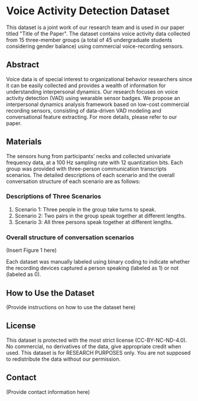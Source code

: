 # Voice Activity Detection Dataset

This dataset is a joint work of our research team and is used in our paper titled "Title of the Paper". The dataset contains voice activity data collected from 15 three-member groups (a total of 45 undergraduate students considering gender balance) using commercial voice-recording sensors.

## Abstract

Voice data is of special interest to organizational behavior researchers since it can be easily collected and provides a wealth of information for understanding interpersonal dynamics. Our research focuses on voice activity detection (VAD) using wearable sensor badges. We propose an interpersonal dynamics analysis framework based on low-cost commercial recording sensors, consisting of data-driven VAD modeling and conversational feature extracting. For more details, please refer to our paper.

## Materials

The sensors hung from participants’ necks and collected univariate frequency data, at a 100 Hz sampling rate with 12 quantization bits. Each group was provided with three-person communication transcripts scenarios. The detailed descriptions of each scenario and the overall conversation structure of each scenario are as follows:

### Descriptions of Three Scenarios

1. Scenario 1: Three people in the group take turns to speak.
2. Scenario 2: Two pairs in the group speak together at different lengths.
3. Scenario 3: All three persons speak together at different lengths.

### Overall structure of conversation scenarios

(Insert Figure 1 here)

Each dataset was manually labeled using binary coding to indicate whether the recording devices captured a person speaking (labeled as 1) or not (labeled as 0).

## How to Use the Dataset

(Provide instructions on how to use the dataset here)

## License

This dataset is protected with the most strict license (CC-BY-NC-ND-4.0). No commercial, no derivatives of the data, give appropriate credit when used. This dataset is for RESEARCH PURPOSES only. You are not supposed to redistribute the data without our permission.

## Contact

(Provide contact information here)
